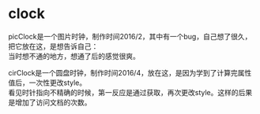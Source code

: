 ﻿# clock
picClock是一个图片时钟，制作时间2016/2，其中有一个bug，自己想了很久，把它放在这，是想告诉自己：<br>
当时想不通的地方，想通了后的感觉很爽。<br>

cirClock是一个圆盘时钟，制作时间2016/4，放在这，是因为学到了计算完属性值后，一次性更改style。<br>
看见时针指向不精确的时候，第一反应是通过获取，再次更改style。这样的后果是增加了访问文档的次数。